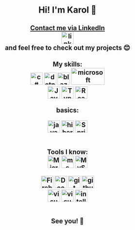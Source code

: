 <h1 align ="center">
Hi! I'm Karol 👋
</h1>

<h2 align ="center">
<a target="_blank" href="https://www.linkedin.com/in/karol-choron/">
Contact me via LinkedIn
<br>
<img src="https://cdn.worldvectorlogo.com/logos/linkedin-icon.svg" height="40" width="40" alt="linkedin logo"/>
</a>

<br>
  and feel free to check out my projects 😊
</h2>
                                                                                                     
</h2>
<h2 align ="center">
My skills:
</br>

<img src="https://cdn.worldvectorlogo.com/logos/c--4.svg" height="40" width="40" alt="c# logo"/>
<img src="https://cdn.worldvectorlogo.com/logos/dot-net-core-7.svg" height="40" width="40" alt="dotnetcore logo"/>
<img src="https://cdn.worldvectorlogo.com/logos/blazor.svg" height="40" width="40" alt="blazor"/>
<img src="https://docs.ongoingwarehouse.com/Content/Images/Logos/Original/MS-business-central-logo-500x240.max-500x240.png" height="55" width="110" alt="microsoft business central logo"/>
</br>

<img src="https://cdn.worldvectorlogo.com/logos/logo-javascript.svg" height="40" width="40" alt="JavaScript logo"/>
<img src="https://cdn.worldvectorlogo.com/logos/typescript.svg" height="40" width="40" alt="TypeScript logo"/>
<img src="https://cdn.worldvectorlogo.com/logos/react-native-1.svg" height="40" width="40" alt="React Native logo"/>
</br>
<p> basics: </p>
<img src="https://cdn.worldvectorlogo.com/logos/java.svg" height="40" width="40" alt="java logo"/>
<img src="https://cdn.worldvectorlogo.com/logos/hibernate.svg" height="40" width="40" alt="hibernate logo"/>
<img src="https://cdn.worldvectorlogo.com/logos/spring-3.svg" height="40" width="40" alt="Spring logo"/>
</br></br>

Tools I know:
</br>
<img src="https://cdn.worldvectorlogo.com/logos/azure-2.svg" height="40" width="40" alt="Microsoft Azure"/>
<img src="https://cdn.worldvectorlogo.com/logos/microsoft-sql-server-1.svg" height="40" width="40" alt="ms sql server logo"/>
<img src="https://cdn.worldvectorlogo.com/logos/mysql-3.svg" height="40" width="40" alt="MySQL server logo"/>

<img src="https://cdn.worldvectorlogo.com/logos/firebase-1.svg" height="40" width="40" alt="Firebase logo"/>
<img src="https://cdn.worldvectorlogo.com/logos/docker.svg" height="40" width="40" alt="Docker logo"/>
<img src="https://cdn.jsdelivr.net/gh/devicons/devicon/icons/git/git-original.svg" height="40" width="40" alt="git logo"/>
<img src="https://cdn.worldvectorlogo.com/logos/github-icon-1.svg" height="40" width="40" alt="github logo"/>
</br>

<img src="https://cdn.worldvectorlogo.com/logos/visual-studio-2013.svg" height="40" width="40" alt="visualstudio logo"/>
<img src="https://cdn.worldvectorlogo.com/logos/visual-studio-code-1.svg" height="40" width="40" alt="visualstudiocode logo"/>
<img src="https://cdn.worldvectorlogo.com/logos/intellij-idea-1.svg" height="40" width="40" alt="intellij logo"/>
<br></br>

See you! 👋
</h2>
